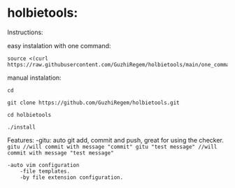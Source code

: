 # holbietools:

Instructions:

easy instalation with one command:
```
source <(curl https://raw.githubusercontent.com/GuzhiRegem/holbietools/main/one_command)
```

manual instalation:
```
cd
```
```
git clone https://github.com/GuzhiRegem/holbietools.git
```
```
cd holbietools
```
```
./install
```

Features:
    -gitu:
        auto git add, commit and push, great for using the checker.
        ```
        gitu
        //will commit with message "commit"
        gitu "test message"
        //will commit with message "test message"
        ```

    -auto vim configuration
        -file templates.
        -by file extension configuration.